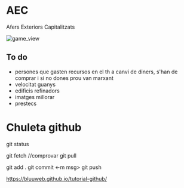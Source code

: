 # AEC
Afers Exteriors Capitalitzats

![game_view](https://github.com/roccat1/AEC/assets/58339860/da9c183d-dcf9-46b7-a879-18a05e810c2b)

## To do
- persones que gasten recursos en el th a canvi de diners, s'han de comprar i si no dones prou van marxant
- velocitat guanys
- edificis refinadors
- imatges millorar
- prestecs

# Chuleta github
git status

git fetch  //comprovar
git pull

git add .
git commit <-m msg>
git push

https://bluuweb.github.io/tutorial-github/

